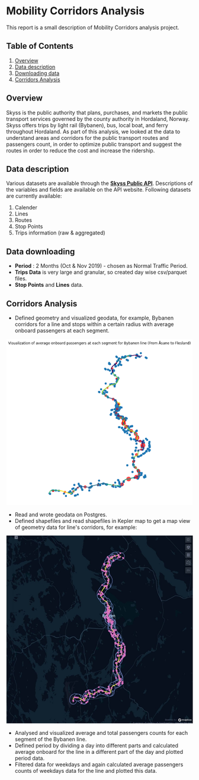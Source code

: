 # Mobility Corridors Analysis
This report is a small description of Mobility Corridors analysis project.

## Table of Contents
1. [Overview](#overview)
1. [Data description](#data-description)
1. [Downloading data](#data-downloading)
1. [Corridors Analysis](#corridors-analysis)


<a id="overview"></a>
## Overview
Skyss is the public authority that plans, purchases, and markets the public transport services governed by the county authority in Hordaland, Norway. Skyss offers trips by light rail (Bybanen), bus, local boat, and ferry throughout Hordaland.
As part of this analysis, we looked at the data to understand areas and corridors for the public transport routes and passengers count, in order to optimize public transport and suggest the routes in order to reduce the cost and increase the ridership.

<a id="data-description"></a>
## Data description
Various datasets are available through the [**Skyss Public API**](https://skyss-public-api-test.azurewebsites.net/index.html).
Descriptions of the variables and fields are available on the API website.
Following datasets are currently available:
1. Calender
2. Lines
3. Routes
4. Stop Points
5. Trips information (raw & aggregated)

<a id="data-downloading"></a>
## Data downloading
- **Period** : 2 Months (Oct & Nov 2019) - chosen as Normal Traffic Period.
- **Trips Data** is very large and granular, so created day wise csv/parquet files.
- **Stop Points** and **Lines** data.

<a id="corridors-analysis"></a>
## Corridors Analysis
- Defined geometry and visualized geodata, for example, Bybanen corridors for a line and stops within a certain radius with average onboard passengers at each segment.

![Bybanen corridors geometry ](./Bybanen_corridors_visualization.png)
- Read and wrote geodata on Postgres.
- Defined shapefiles and read shapefiles in Kepler map to get a map view of geometry data for line's corridors, for example:


![Map view of corridors geometry ](./Geodata_map_view.png)

- Analysed and visualized average and total passengers counts for each segment of the Bybanen line.
- Defined period by dividing a day into different parts and calculated average onboard for the line in a different part of the day and plotted period data.
- Filtered data for weekdays and again calculated average passengers counts of weekdays data for the line and plotted this data.